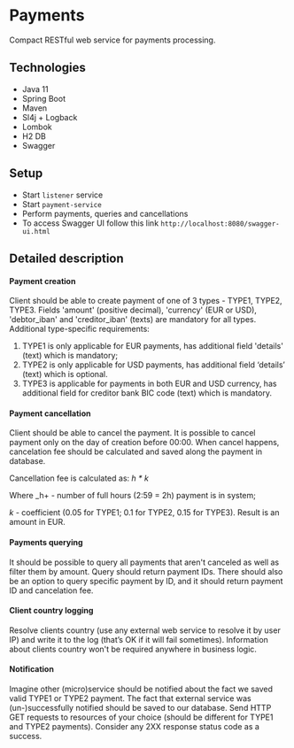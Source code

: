 # Payments
Compact RESTful web service for payments processing.

## Technologies
* Java 11
* Spring Boot
* Maven
* Sl4j + Logback
* Lombok
* H2 DB
* Swagger

## Setup
* Start `listener` service
* Start `payment-service`
* Perform payments, queries and cancellations
* To access Swagger UI follow this link `http://localhost:8080/swagger-ui.html`

## Detailed description
#### Payment creation
Client should be able to create payment of one of 3 types - TYPE1, TYPE2, TYPE3. Fields 'amount' (positive decimal), 'currency' (EUR or USD), 'debtor_iban' and 'creditor_iban' (texts) are mandatory for all types. 
Additional type-specific requirements:
1. TYPE1 is only applicable for EUR payments, has additional field 'details' (text) which is mandatory;
2. TYPE2 is only applicable for USD payments, has additional field ‘details’ (text) which is optional.
3. TYPE3 is applicable for payments in both EUR and USD currency, has additional field for creditor bank BIC code (text) which is mandatory.

#### Payment cancellation
Client should be able to cancel the payment. It is possible to cancel payment only on the day of creation before 00:00. When cancel happens, cancelation fee should be calculated and saved along the payment in database.

Cancellation fee is calculated as: _h * k_

Where _h+ - number of full hours (2:59 = 2h) payment is in system; 

_k_ - coefficient (0.05 for TYPE1; 0.1 for TYPE2, 0.15 for TYPE3). Result is an amount in EUR.

#### Payments querying
It should be possible to query all payments that aren't canceled as well as filter them by amount. Query should return payment IDs. 
There should also be an option to query specific payment by ID, and it should return payment ID and cancelation fee.

#### Client country logging
Resolve clients country (use any external web service to resolve it by user IP) and write it to the log (that’s OK if it will fail sometimes). Information about clients country won't be required anywhere in business logic. 

#### Notification
Imagine other (micro)service should be notified about the fact we saved valid TYPE1 or TYPE2 payment. The fact that external service was (un-)successfully notified should be saved to our database.
Send HTTP GET requests to resources of your choice (should be different for TYPE1 and TYPE2 payments). Consider any 2XX response status code as a success.
